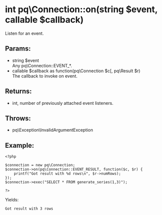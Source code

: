 # int pq\Connection::on(string $event, callable $callback)

Listen for an event.

## Params:

* string $event  
  Any pq\Connection::EVENT_*.
* callable $callback as function(pq\Connection $c[, pq\Result $r)  
  The callback to invoke on event.

## Returns:

* int, number of previously attached event listeners.

## Throws:

* pq\Exception\InvalidArgumentException

## Example:

	<?php
	
	$connection = new pq\Connection;
	$connection->on(pq\Connection::EVENT_RESULT, function($c, $r) {
		printf("Got result with %d rows\n", $r->numRows);
	});
	$connection->exec("SELECT * FROM generate_series(1,3)");
	
	?>

Yields:

	Got result with 3 rows
